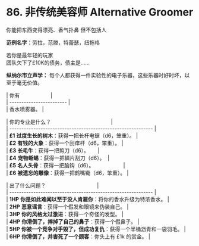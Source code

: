 # 86. 非传统美容师 Alternative Groomer
  
你能把东西变得漂亮、香气扑鼻
但不包括人


**范例名字**：劳拉，范滕，特蕾瑟，纽拖格
  
若你是最年轻的玩家  
团队欠下了£10K的债务，债主是……  
  
**纵纳尔市立声学：** 每个人都获得一件实验性的电子乐器，这些乐器时好时坏，以至于毫无价值。
  
  
| 你有                     |  
| ------------------------ |  
| 香水喷雾器。 |  
  
| 你的专业是什么？                                         |  
| ------------------------------------------------------------ |  
| **£1** **过度生长的树木**：获得一把长杆电锯（d6，笨重）。 |  
| **£2** **有钱的大象**：获得一个刮痒杆（d6，笨重）。 |  
| **£3** **长毛牛**：获得一把剪刀（d6）。      |  
| **£4** **宠物蜥蜴**：获得一把鳞片刮刀（d6）。  |  
| **£5** **名人头骨**：获得一把脑钩（d6）。                    |  
| **£6** **被遗忘的雕像**：获得一把鹤嘴锄（d6，笨重）。 |  
  
| 出了什么问题？                                   |  
| ------------------------------------------------------------ |  
| **1HP** **你是如此难闻以至于没人肯雇你**：将你的香水升级为特浓香水。 |  
| **2HP** **恶意谣言**：获得一个假发和眼镜来伪装自己。 |  
| **3HP** **你的风格太过激进**：获得一个奇怪的发型。 |  
| **4HP** **你滑倒了，摔掉了自己的鼻子**：获得一个假鼻子。 |  
| **5HP** **你被一个竞争对手毁了，但成功复仇**：获得一个半桶沥青和一袋羽毛。 |  
| **6HP** **你滑倒了，并害死了一个顾客**：你头上有 £1k 的赏金。 |